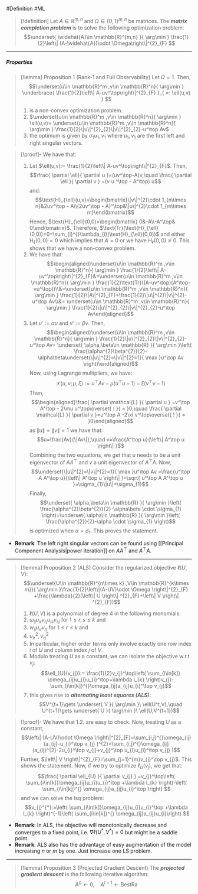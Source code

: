 #Definition #ML 

> [!definition]
> Let $A\in \mathbb{R}^{m,n}$ and $\Omega\in \{ 0,1 \}^{m,n}$ be matrices. The ***matrix completion problem*** is to solve the following optimization problem: $$\underset{ \widehat{A}\in \mathbb{R}^{m,n} }{ \arg\min } \frac{1}{2}\left\| (A-\widehat{A})\odot \Omega\right\|^{2}_{F} $$

---
##### Properties
> [!lemma] Proposition 1 (Rank-1 and Full Observability)
> Let $\Omega=1$. Then, $$\underset{u\in \mathbb{R}^m ,v\in \mathbb{R}^n}{ \arg\min } \underbrace{ \frac{1}{2}\left\| A-uv^\top\right\|^{2}_{F} }_{ =: \ell(u,v) } $$
> 1. is a non-convex optimization problem.
> 2. $\underset{u\in \mathbb{R}^m ,v\in \mathbb{R}^n}{ \arg\min } \ell(u,v)= \underset{u\in \mathbb{R}^m ,v\in \mathbb{R}^n}{ \arg\min } \frac{1}{2}\|u\|^{2}_{2}\|v\|^{2}_{2}-u^\top Av$
> 3. the optimum is given by $\sigma_{1}u_{1},v_{1}$ where $u_{1},v_{1}$ are the first left and right singular vectors. 


> [!proof]-
> We have that:
> 1. Let $\ell(u,v):=  \frac{1}{2}\left\| A-uv^\top\right\|^{2}_{F}$. Then, $$\frac{ \partial \ell}{ \partial u }=(uv^\top-A)v,\quad \frac{ \partial \ell }{ \partial v } =(v u ^\top - A^\top) u$$and: $$\text{H}_{\ell}(u,v)=\begin{bmatrix}\|v\|^{2}\cdot 1_{n\times n}&2uv^\top - A\\(2uv^\top - A)^\top&\|u\|^{2}\cdot 1_{m\times m}\end{bmatrix}$$Hence, $\text{H}_{\ell}(0,0)=\begin{bmatrix} 0&-A\\-A^\top& 0\end{bmatrix}$. Therefore, $\text{Tr}(\text{H}_{\ell}(0,0))=0=\sum_{i}^{}\lambda_{i}(\text{H}_{\ell}(0,0))$ and either $\text{H}_{\ell}(0,0)=0$ which implies that $A=0$ or we have $\text{H}_{\ell}(0,0)\not \geq  0$. This shows that we have a non-convex problem.
> 2. We have that: $$\begin{aligned}\underset{u\in \mathbb{R}^m ,v\in \mathbb{R}^n}{ \arg\min } \frac{1}{2}\left\| A-uv^\top\right\|^{2}_{F}&=\underset{u\in \mathbb{R}^m ,v\in \mathbb{R}^n}{ \arg\min } \frac{1}{2}\text{Tr}((A-uv^\top)(A^\top-vu^\top))\\&=\underset{u\in \mathbb{R}^m ,v\in \mathbb{R}^n}{ \arg\min } \frac{1}{2}\|A\|^{2}_{F}+\frac{1}{2}\|u\|^{2}\|v\|^{2}-u^\top Av\\&= \underset{u\in \mathbb{R}^m ,v\in \mathbb{R}^n}{ \arg\min } \frac{1}{2}\|u\|^{2}_{2}\|v\|^{2}_{2}-u^\top Av\end{aligned}$$
> 3. Let $u':=\alpha u$ and $v':=\beta v$. Then,$$\begin{aligned}\underset{u\in \mathbb{R}^m ,v\in \mathbb{R}^n}{ \arg\min } \frac{1}{2}\|u\|^{2}_{2}\|v\|^{2}_{2}-u^\top Av= \underset{ \alpha,\beta\in \mathbb{R} }{ \arg\min }\left( \frac{\alpha^{2}\beta^{2}}{2}-\alpha\beta\underset{\|u\|^{2}=\|v\|^{2}=1}{ \max }u^\top Av \right)\end{aligned}$$ Now, using Lagrange multipliers, we have: $$\mathcal{L}(u,v;\mu,\xi):=u^\top Av-\mu( u^\top u - 1)-\xi(v^\top v - 1)$$Then, $$\begin{aligned}\frac{ \partial \mathcal{L} }{ \partial u } =v^\top A^\top - 2\mu u^\top\overset{ ! }{ = }0,\quad \frac{ \partial \mathcal{L} }{ \partial v }=u^\top A -2\xi v^\top\overset{ ! }{ = }0\end{aligned}$$as $\|u\|=\|v\|=1$ we have that: $$u=\frac{Av}{\|Av\|},\quad v=\frac{A^\top u}{\left\| A^\top u \right\| }$$Combining the two equations, we get that $u$ needs to be a unit eigenvector of $AA ^\top$ and $v$ a unit eigenvector of $A^\top A$. Now, $$\underset{\|u\|^{2}=\|v\|^{2}=1}{ \max }u^\top Av =\frac{u^\top A A^\top u}{\left\| A^\top u \right\| }=\sqrt{ u^\top A A^\top u }=\sigma_{1}\|u\|=\sigma_{1}$$Finally, $$\underset{ \alpha,\beta\in \mathbb{R} }{ \arg\min }\left( \frac{\alpha^{2}\beta^{2}}{2}-\alpha\beta \cdot \sigma_{1} \right)=\underset{ \alpha\in \mathbb{R} }{ \arg\min }\left( \frac{\alpha^{2}}{2}-\alpha \cdot \sigma_{1} \right)$$is optimized when $\alpha=\sigma_{1}$. This proves the statement.

- **Remark**: The left right singular vectors can be found using [[Principal Component Analysis|power iteration]] on $AA^\top$ and $A^\top A$. 

---
> [!lemma] Proposition 2 (ALS)
> Consider the regularized objective $\ell(U,V)$: $$\underset{U\in \mathbb{R}^{n\times k} ,V\in \mathbb{R}^{k\times m}}{ \arg\min }\frac{1}{2}\left\|(A-UV)\odot \Omega \right\|^{2}_{F}  +\frac{\lambda}{2}(\left\| U \right\| ^{2}_{F}+\left\| V \right\| ^{2}_{F})$$
> 1. $\ell(U,V)$ is a polynomial of degree 4 in the following monomials:
> 	1. $\omega_{ij}u_{ir}v_{rj}u_{is}v_{sj}$ for $1\leq r,s\leq k$ and
> 	2. $w_{ij}u_{ir}v_{rj}$ for $1\leq r\leq k$ and
> 	3. $u^{2}_{ir},v^{2}_{rj}$
> 2. In particular, higher order terms only involve exactly one row index $i$ of $U$ and column index $j$ of $V$. 
> 3. Modulo treating $U$ as a constant, we can isolate the objective w.r.t $v_{j}$: $$\ell_{U}(v_{j}):= \frac{1}{2}v_{j}^\top\left( \sum_{i\in[k]} \omega_{ij}u_{i}u_{i}^\top+\lambda I_{k} \right)v_{j}-\sum_{i\in[k]}^{}\omega_{ij}a_{ij}u_{i}^\top v_{j}$$
> 4. this gives rise to ***alternating least squares (ALS)***: $$V^{t+1}\gets \underset{ V }{ \arg\min }\ \ell(U^t,V),\quad U^{t+1}\gets \underset{ U }{ \arg\min }\ \ell(U,V^{t+1})$$

> [!proof]-
> We have that 1.2. are easy to check. Now, treating $U$ as a constant, $$\left\| (A-UV)\odot \Omega \right\|^{2}_{F}=\sum_{i,j}^{}\omega_{ij}(a_{ij}-u_{i}^\top v_{j} )^{2}=\sum_{i,j}^{}\omega_{ij}(a_{ij}^{2}-2u_{i}^\top v_{j}+v_{j}^\top u_{i}u_{i}^\top v_{j} )$$Further, $\left\| V \right\|^{2}_{F}=\sum_{j=1}^{m}v_{j}^\top v_{j}$. This shows the statement. Now, if we try to optimize $\ell_{U}(v_{j})$, we get that: $$\frac{ \partial \ell_{U} }{ \partial v_{j} } =v_{j}^\top\left( \sum_{i\in[k]}\omega_{ij}u_{i}u_{i}^\top +\lambda I_{k} \right)-\left( \sum_{i\in[k]}^{} \omega_{ij}a_{ij}u_{i}^\top \right)  $$and we can solve the lsq problem: $$v_{j}^{*}:=\left( \sum_{i\in[k]}\omega_{ij}u_{i}u_{i}^\top +\lambda I_{k} \right)^{-1}\left( \sum_{i\in[k]}^{} \omega_{ij}a_{ij}u_{i}\right) $$
> 
> 
> 
- **Remark**: In ALS, the objective will monotonically decrease and converges to a fixed point, i.e. $\nabla \ell(U^{*},V^{*})=0$ but might be a saddle point. 
- **Remark**: ALS also has the advantage of easy augmentation of the model increaisng $n$ or $m$ by one. Just increase one LS problem.
---
> [!lemma] Proposition 3 (Projected Gradient Descent)
> The ***projected gradient descent*** is the following iterative algorithm: $$A^0\gets 0,\quad A^{t+1}\gets \text{BestRa}$$